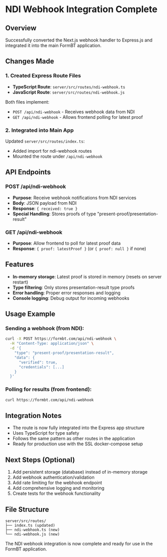 # NDI Webhook Integration Complete

## Overview
Successfully converted the Next.js webhook handler to Express.js and integrated it into the main FormBT application.

## Changes Made

### 1. Created Express Route Files
- **TypeScript Route**: `server/src/routes/ndi-webhook.ts`
- **JavaScript Route**: `server/src/routes/ndi-webhook.js`

Both files implement:
- `POST /api/ndi-webhook` - Receives webhook data from NDI
- `GET /api/ndi-webhook` - Allows frontend polling for latest proof

### 2. Integrated into Main App
Updated `server/src/routes/index.ts`:
- Added import for ndi-webhook routes
- Mounted the route under `/api/ndi-webhook`

## API Endpoints

### POST /api/ndi-webhook
- **Purpose**: Receive webhook notifications from NDI services
- **Body**: JSON payload from NDI
- **Response**: `{ received: true }`
- **Special Handling**: Stores proofs of type "present-proof/presentation-result"

### GET /api/ndi-webhook
- **Purpose**: Allow frontend to poll for latest proof data
- **Response**: `{ proof: latestProof }` (or `{ proof: null }` if none)

## Features
- **In-memory storage**: Latest proof is stored in memory (resets on server restart)
- **Type filtering**: Only stores presentation-result type proofs
- **Error handling**: Proper error responses and logging
- **Console logging**: Debug output for incoming webhooks

## Usage Example

### Sending a webhook (from NDI):
```bash
curl -X POST https://formbt.com/api/ndi-webhook \
  -H "Content-Type: application/json" \
  -d '{
    "type": "present-proof/presentation-result",
    "data": {
      "verified": true,
      "credentials": [...]
    }
  }'
```

### Polling for results (from frontend):
```bash
curl https://formbt.com/api/ndi-webhook
```

## Integration Notes
- The route is now fully integrated into the Express app structure
- Uses TypeScript for type safety
- Follows the same pattern as other routes in the application
- Ready for production use with the SSL docker-compose setup

## Next Steps (Optional)
1. Add persistent storage (database) instead of in-memory storage
2. Add webhook authentication/validation
3. Add rate limiting for the webhook endpoint
4. Add comprehensive logging and monitoring
5. Create tests for the webhook functionality

## File Structure
```
server/src/routes/
├── index.ts (updated)
├── ndi-webhook.ts (new)
└── ndi-webhook.js (new)
```

The NDI webhook integration is now complete and ready for use in the FormBT application.
